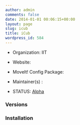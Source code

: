 ```yaml
---
author: admin
comments: false
date: 2014-01-01 00:06:15+00:00
layout: page
slug: icub
title: iCub
wordpress_id: 584
---
```



	
  * Organization: IIT

	
  * Website:

	
  * MoveIt! Config Package:

	
  * Maintainer(s) :

	
  * STATUS: [Alpha](/about/moveit-status#status-code-robots)




### Versions








### Installation






